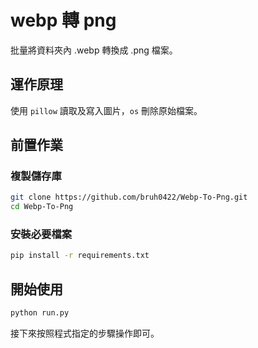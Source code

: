 # webp 轉 png
批量將資料夾內 .webp 轉換成 .png 檔案。

## 運作原理
使用 `pillow` 讀取及寫入圖片，`os` 刪除原始檔案。

## 前置作業
### 複製儲存庫
```bash
git clone https://github.com/bruh0422/Webp-To-Png.git
cd Webp-To-Png
```

### 安裝必要檔案
```bash
pip install -r requirements.txt
```

## 開始使用
```bash
python run.py
```
接下來按照程式指定的步驟操作即可。
